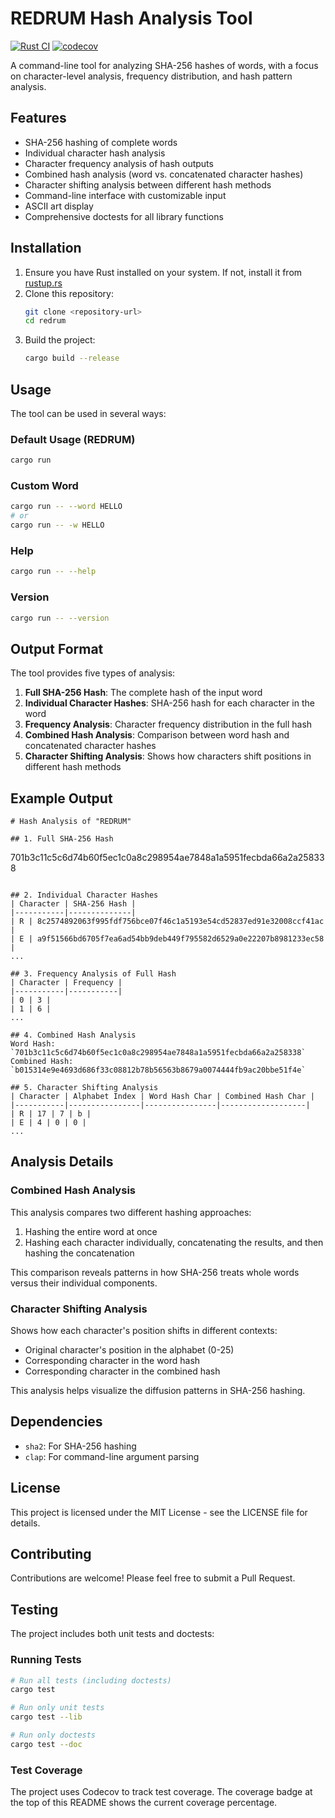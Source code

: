 # REDRUM Hash Analysis Tool

[![Rust CI](https://github.com/kalanamith/redrum/workflows/Rust%20CI/badge.svg)](https://github.com/kalanamith/redrum/actions/workflows/rust.yml)
[![codecov](https://codecov.io/gh/kalanamith/redrum/branch/main/graph/badge.svg)](https://codecov.io/gh/kalanamith/redrum)

A command-line tool for analyzing SHA-256 hashes of words, with a focus on character-level analysis, frequency distribution, and hash pattern analysis.

## Features

- SHA-256 hashing of complete words
- Individual character hash analysis
- Character frequency analysis of hash outputs
- Combined hash analysis (word vs. concatenated character hashes)
- Character shifting analysis between different hash methods
- Command-line interface with customizable input
- ASCII art display
- Comprehensive doctests for all library functions

## Installation

1. Ensure you have Rust installed on your system. If not, install it from [rustup.rs](https://rustup.rs)
2. Clone this repository:
   ```bash
   git clone <repository-url>
   cd redrum
   ```
3. Build the project:
   ```bash
   cargo build --release
   ```

## Usage

The tool can be used in several ways:

### Default Usage (REDRUM)
```bash
cargo run
```

### Custom Word
```bash
cargo run -- --word HELLO
# or
cargo run -- -w HELLO
```

### Help
```bash
cargo run -- --help
```

### Version
```bash
cargo run -- --version
```

## Output Format

The tool provides five types of analysis:

1. **Full SHA-256 Hash**: The complete hash of the input word
2. **Individual Character Hashes**: SHA-256 hash for each character in the word
3. **Frequency Analysis**: Character frequency distribution in the full hash
4. **Combined Hash Analysis**: Comparison between word hash and concatenated character hashes
5. **Character Shifting Analysis**: Shows how characters shift positions in different hash methods

## Example Output

```
# Hash Analysis of "REDRUM"

## 1. Full SHA-256 Hash
```
701b3c11c5c6d74b60f5ec1c0a8c298954ae7848a1a5951fecbda66a2a258338
```

## 2. Individual Character Hashes
| Character | SHA-256 Hash |
|-----------|--------------|
| R | 8c2574892063f995fdf756bce07f46c1a5193e54cd52837ed91e32008ccf41ac |
| E | a9f51566bd6705f7ea6ad54bb9deb449f795582d6529a0e22207b8981233ec58 |
...

## 3. Frequency Analysis of Full Hash
| Character | Frequency |
|-----------|-----------|
| 0 | 3 |
| 1 | 6 |
...

## 4. Combined Hash Analysis
Word Hash: `701b3c11c5c6d74b60f5ec1c0a8c298954ae7848a1a5951fecbda66a2a258338`
Combined Hash: `b015314e9e4693d686f33c08812b78b56563b8679a0074444fb9ac20bbe51f4e`

## 5. Character Shifting Analysis
| Character | Alphabet Index | Word Hash Char | Combined Hash Char |
|-----------|----------------|----------------|-------------------|
| R | 17 | 7 | b |
| E | 4 | 0 | 0 |
...
```

## Analysis Details

### Combined Hash Analysis
This analysis compares two different hashing approaches:
1. Hashing the entire word at once
2. Hashing each character individually, concatenating the results, and then hashing the concatenation

This comparison reveals patterns in how SHA-256 treats whole words versus their individual components.

### Character Shifting Analysis
Shows how each character's position shifts in different contexts:
- Original character's position in the alphabet (0-25)
- Corresponding character in the word hash
- Corresponding character in the combined hash

This analysis helps visualize the diffusion patterns in SHA-256 hashing.

## Dependencies

- `sha2`: For SHA-256 hashing
- `clap`: For command-line argument parsing

## License

This project is licensed under the MIT License - see the LICENSE file for details.

## Contributing

Contributions are welcome! Please feel free to submit a Pull Request.

## Testing

The project includes both unit tests and doctests:

### Running Tests
```bash
# Run all tests (including doctests)
cargo test

# Run only unit tests
cargo test --lib

# Run only doctests
cargo test --doc
```

### Test Coverage
The project uses Codecov to track test coverage. The coverage badge at the top of this README shows the current coverage percentage. 